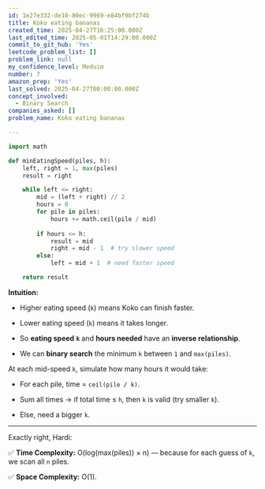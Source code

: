 ```yaml
---
id: 1e27e332-de10-80ec-9969-e84bf9bf274b
title: Koko eating bananas
created_time: 2025-04-27T16:25:00.000Z
last_edited_time: 2025-05-01T14:29:00.000Z
commit_to_git_hub: 'Yes'
leetcode_problem_list: []
problem_link: null
my_confidence_level: Meduim
number: 7
amazon_prep: 'Yes'
last_solved: 2025-04-27T00:00:00.000Z
concept_involved:
  - Binary Search
companies_asked: []
problem_name: Koko eating bananas

---
```


```python
import math

def minEatingSpeed(piles, h):
    left, right = 1, max(piles)
    result = right

    while left <= right:
        mid = (left + right) // 2
        hours = 0
        for pile in piles:
            hours += math.ceil(pile / mid)
        
        if hours <= h:
            result = mid
            right = mid - 1  # try slower speed
        else:
            left = mid + 1  # need faster speed

    return result

```

**Intuition:**

*   Higher eating speed (`k`) means Koko can finish faster.

*   Lower eating speed (`k`) means it takes longer.

*   So **eating speed** **`k`** and **hours needed** have an **inverse relationship**.

*   We can **binary search** the minimum `k` between `1` and `max(piles)`.

At each mid-speed `k`, simulate how many hours it would take:

*   For each pile, time = `ceil(pile / k)`.

*   Sum all times → if total time ≤ `h`, then `k` is valid (try smaller `k`).

*   Else, need a bigger `k`.

***

Exactly right, Hardi:

✅ **Time Complexity:** O(log(max(piles)) × n) — because for each guess of `k`, we scan all `n` piles.

✅ **Space Complexity:** O(1).
